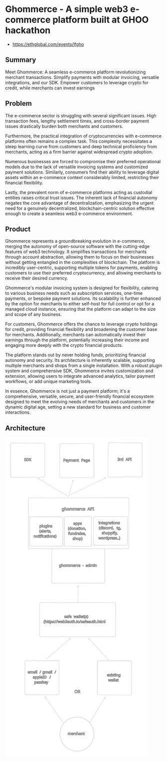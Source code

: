 # Ghommerce - A simple web3 e-commerce platform built at GHOO hackathon
- https://ethglobal.com/events/lfgho

## Summary
Meet Ghommerce: A seamless e-commerce platform revolutionizing merchant transactions. Simplify payments with modular invoicing, versatile integrations, and our SDK. Empower customers to leverage crypto for credit, while merchants can invest earnings


## Problem

The e-commerce sector is struggling with several significant issues. High transaction fees, lengthy settlement times, and cross-border payment issues drastically burden both merchants and customers.  

Furthermore, the practical integration of cryptocurrencies with e-commerce platforms often remains a complex task. This complexity necessitates a steep learning curve from customers and deep technical proficiency from merchants, acting as a firm barrier against widespread crypto adoption.  

Numerous businesses are forced to compromise their preferred operational models due to the lack of versatile invoicing systems and customized payment solutions. Similarly, consumers find their ability to leverage digital assets within an e-commerce context considerably limited, restricting their financial flexibility.  

Lastly, the prevalent norm of e-commerce platforms acting as custodial entities raises critical trust issues. The inherent lack of financial autonomy negates the core advantage of decentralization, emphasizing the urgent need for a genuinely decentralized, blockchain-centric solution effective enough to create a seamless web3 e-commerce environment.  

## Product

Ghommerce represents a groundbreaking evolution in e-commerce, merging the autonomy of open-source software with the cutting-edge features of web3 technology. It simplifies transactions for merchants through account abstraction, allowing them to focus on their businesses without getting entangled in the complexities of blockchain. The platform is incredibly user-centric, supporting multiple tokens for payments, enabling customers to use their preferred cryptocurrency, and allowing merchants to receive their desired currency.

Ghommerce's modular invoicing system is designed for flexibility, catering to various business needs such as subscription services, one-time payments, or bespoke payment solutions. Its scalability is further enhanced by the option for merchants to either self-host for full control or opt for a managed cloud instance, ensuring that the platform can adapt to the size and scope of any business.

For customers, Ghommerce offers the chance to leverage crypto holdings for credit, providing financial flexibility and broadening the customer base for merchants. Additionally, merchants can automatically invest their earnings through the platform, potentially increasing their income and engaging more deeply with the crypto financial products.

The platform stands out by never holding funds, prioritizing financial autonomy and security. Its architecture is inherently scalable, supporting multiple merchants and shops from a single installation. With a robust plugin system and comprehensive SDK, Ghommerce invites customization and extension, allowing users to integrate advanced analytics, tailor payment workflows, or add unique marketing tools.

In essence, Ghommerce is not just a payment platform; it's a comprehensive, versatile, secure, and user-friendly financial ecosystem designed to meet the evolving needs of merchants and customers in the dynamic digital age, setting a new standard for business and customer interactions.

## Architecture
![arhitecture-ghommerce.svg](arhitecture-ghommerce.svg)
